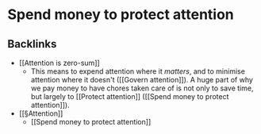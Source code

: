 # Spend money to protect attention
## Backlinks
* [[Attention is zero-sum]]
	* This means to expend attention where it *matters*, and to minimise attention where it doesn't ([[Govern attention]]). A huge part of why we pay money to have chores taken care of is not only to save time, but largely to [[Protect attention]] ([[Spend money to protect attention]]).
* [[§Attention]]
	* [[Spend money to protect attention]]

<!-- #p1 -->

<!-- {BearID:93510399-FDEB-4674-AEB2-7B7876F2049A-11651-0000CBBCDFDF4957} -->

